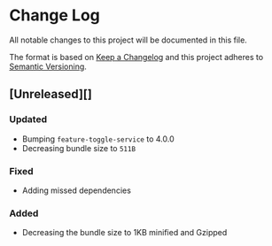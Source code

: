 # Change Log

All notable changes to this project will be documented in this file.

The format is based on [Keep a Changelog](http://keepachangelog.com/)
and this project adheres to [Semantic Versioning](http://semver.org/).

## [Unreleased][]

### Updated

- Bumping `feature-toggle-service` to 4.0.0
- Decreasing bundle size to `511B`

### Fixed

- Adding missed dependencies

### Added

- Decreasing the bundle size to 1KB minified and Gzipped
